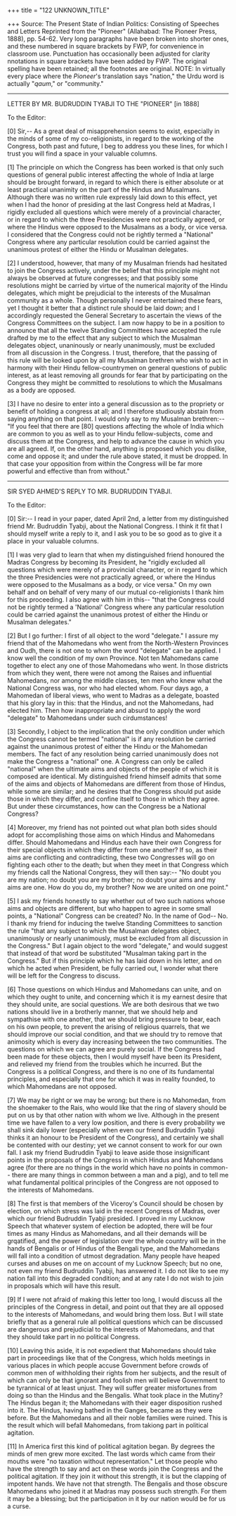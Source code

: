 +++
title = "122 UNKNOWN_TITLE"

+++
Source: The Present State of Indian Politics: Consisting of Speeches and
Letters Reprinted from the "Pioneer" (Allahabad: The Pioneer Press,
1888), pp. 54-62. Very long paragraphs have been broken into shorter
ones, and these numbered in square brackets by FWP, for convenience in
classroom use. Punctuation has occasionally been adjusted for clarity
nnotations in square brackets have been added by FWP. The original
spelling have been retained; all the footnotes are original. NOTE: In
virtually every place where the *Pioneer*'s translation says "nation,"
the Urdu word is actually "*qaum*," or "community."

------------------------------------------------------------------------

  
  
LETTER BY MR. BUDRUDDIN TYABJI TO THE "PIONEER" \[in 1888\]  
  
To the Editor:  
  
\[0\] Sir,-- As a great deal of misapprehension seems to exist,
especially in the minds of some of my co-religionists, in regard to the
working of the Congress, both past and future, I beg to address you
these lines, for which I trust you will find a space in your valuable
columns.  
  
\[1\] The principle on which the Congress has been worked is that only
such questions of general public interest affecting the whole of India
at large should be brought forward, in regard to which there is either
absolute or at least practical unanimity on the part of the Hindus and
Musalmans. Although there was no written rule expressly laid down to
this effect, yet when I had the honor of presiding at the last Congress
held at Madras, I rigidly excluded all questions which were merely of a
provincial character, or in regard to which the three Presidencies were
not practically agreed, or where the Hindus were opposed to the
Musalmans as a body, or vice versa. I considered that the Congress could
not be rightly termed a "National" Congress where any particular
resolution could be carried against the unanimous protest of either the
Hindu or Musalman delegates.  
  
\[2\] I understood, however, that many of my Musalman friends had
hesitated to join the Congress actively, under the belief that this
principle might not always be observed at future congresses; and that
possibly some resolutions might be carried by virtue of the numerical
majority of the Hindu delegates, which might be prejudicial to the
interests of the Musalman community as a whole. Though personally I
never entertained these fears, yet I thought it better that a distinct
rule should be laid down; and I accordingly requested the General
Secretary to ascertain the views of the Congress Committees on the
subject. I am now happy to be in a position to announce that all the
twelve Standing Committees have accepted the rule drafted by me to the
effect that any subject to which the Musalman delegates object,
unaninously or nearly unanimously, must be excluded from all discussion
in the Congress. I trust, therefore, that the passing of this rule will
be looked upon by all my Musalman brethren who wish to act in harmony
with their Hindu fellow-countrymen on general questions of public
interest, as at least removing all grounds for fear that by
participating on the Congress they might be committed to resolutions to
which the Musalmans as a body are opposed.  
  
\[3\] I have no desire to enter into a general discussion as to the
propriety or benefit of holding a congress at all; and I therefore
studiously abstain from saying anything on that point. I would only say
to my Musalman brethren:--"If you feel that there are \[80\] questions
affecting the whole of India which are common to you as well as to your
Hindu fellow-subjects, come and discuss them at the Congress, and help
to advance the cause in which you are all agreed. If, on the other hand,
anything is proposed which you dislike, come and oppose it; and under
the rule above stated, it must be dropped. In that case your opposition
from within the Congress will be far more powerful and effective than
from without."  
  

------------------------------------------------------------------------

  
SIR SYED AHMED'S REPLY TO MR. BUDRUDDIN TYABJI.  
  
To the Editor:  
  
\[0\] Sir:-- I read in your paper, dated April 2nd, a letter from my
distinguished friend Mr. Budruddin Tyabji, about the National Congress.
I think it fit that I should myself write a reply to it, and I ask you
to be so good as to give it a place in your valuable columns.  
  
\[1\] I was very glad to learn that when my distinguished friend
honoured the Madras Congress by becoming its President, he "rigidly
excluded all questions which were merely of a provincial character, or
in regard to which the three Presidencies were not practically agreed,
or where the Hindus were opposed to the Musalmans as a body, or vice
versa." On my own behalf and on behalf of very many of our mutual
co-religionists I thank him for this proceeding. I also agree with him
in this-- "that the Congress could not be rightly termed a 'National'
Congress where any particular resolution could be carried against the
unanimous protest of either the Hindu or Musalman delegates."  
  
\[2\] But I go further: I first of all object to the word "delegate." I
assure my friend that of the Mahomedans who went from the North-Western
Provinces and Oudh, there is not one to whom the word "delegate" can be
applied. I know well the condition of my own Province. Not ten
Mahomedans came together to elect any one of those Mahomedans who went.
In those districts from which they went, there were not among the Raises
and influential Mahomedans, nor among the middle classes, ten men who
knew what the National Congress was, nor who had elected whom. Four days
ago, a Mahomedan of liberal views, who went to Madras as a delegate,
boasted that his glory lay in this: that the Hindus, and not the
Mahomedans, had elected him. Then how inappropriate and absurd to apply
the word "delegate" to Mahomedans under such cirdumstances!  
  
\[3\] Secondly, I object to the implication that the only condition
under which the Congress cannot be termed "national" is if any
resolution be carried against the unanimous protest of either the Hindu
or the Mahomedan members. The fact of any resolution being carried
unanimously does not make the Congress a "national" one. A Congress can
only be called "national" when the ultimate aims and objects of the
people of which it is composed are identical. My distinguished friend
himself admits that some of the aims and objects of Mahomedans are
different from those of Hindus, while some are similar; and he desires
that the Congress should put aside those in which they differ, and
confine itself to those in which they agree. But under these
circumstances, how can the Congress be a National Congress?  
  
\[4\] Moreover, my friend has not pointed out what plan both sides
should adopt for accomplishing those aims on which Hindus and Mahomedans
differ. Should Mahomedans and Hindus each have their own Congress for
their special objects in which they differ from one another? If so, as
their aims are conflicting and contradicting, these two Congresses will
go on fighting each other to the death; but when they meet in that
Congress which my friends call the National Congress, they will then
say:-- "No doubt you are my nation; no doubt you are my brother; no
doubt your aims and my aims are one. How do you do, my brother? Now we
are united on one point."  
  
\[5\] I ask my friends honestly to say whether out of two such nations
whose aims and objects are different, but who happen to agree in some
small points, a "National" Congress can be created? No. In the name of
God-- No. I thank my friend for inducing the twelve Standing Committees
to sanction the rule "that any subject to which the Musalman delegates
object, unanimously or nearly unanimously, must be excluded from all
discussion in the Congress." But I again object to the word "delegate,"
and would suggest that instead of that word be substituted "Musalman
taking part in the Congress." But if this principle which he has laid
down in his letter, and on which he acted when President, be fully
carried out, I wonder what there will be left for the Congress to
discuss.  
  
\[6\] Those questions on which Hindus and Mahomedans can unite, and on
which they ought to unite, and concerning which it is my earnest desire
that they should unite, are social questions. We are both desirous that
we two nations should live in a brotherly manner, that we should help
and sympathise with one another, that we should bring pressure to bear,
each on his own people, to prevent the arising of religious quarrels,
that we should improve our social condition, and that we should try to
remove that animosity which is every day increasing between the two
communities. The questions on which we can agree are purely social. If
the Congress had been made for these objects, then I would myself have
been its President, and relieved my friend from the troubles which he
incurred. But the Congress is a political Congress, and there is no one
of its fundamental principles, and especially that one for which it was
in reality founded, to which Mahomedans are not opposed.  
  
\[7\] We may be right or we may be wrong; but there is no Mahomedan,
from the shoemaker to the Rais, who would like that the ring of slavery
should be put on us by that other nation with whom we live. Although in
the present time we have fallen to a very low position, and there is
every probability we shall sink daily lower (especially when even our
friend Budruddin Tyabji thinks it an honour to be President of the
Congress), and certainly we shall be contented with our destiny; yet we
cannot consent to work for our own fall. I ask my friend Budruddin
Tyabji to leave aside those insignificant points in the proposals of the
Congress in which Hindus and Mahomedans agree (for there are no things
in the world which have no points in common-- there are many things in
common between a man and a pig), and to tell me what fundamental
political principles of the Congress are not opposed to the interests of
Mahomedans.  
  
\[8\] The first is that members of the Viceroy's Council should be
chosen by election, on which stress was laid in the recent Congress of
Madras, over which our friend Budruddin Tyabji presided. I proved in my
Lucknow Speech that whatever system of election be adopted, there will
be four times as many Hindus as Mahomedans, and all their demands will
be grqatified, and the power of legislation over the whole country will
be in the hands of Bengalis or of Hindus of the Bengali type, and the
Mahomedans will fall into a condition of utmost degradation. Many people
have heaped curses and abuses on me on account of my Lucknow Speech; but
no one, not even my friend Budruddin Tyabji, has answered it. I do not
like to see my nation fall into this degraded condition; and at any rate
I do not wish to join in proposals which will have this result.  
  
\[9\] If I were not afraid of making this letter too long, I would
discuss all the principles of the Congress in detail, and point out that
they are all opposed to the interests of Mahomedans, and would bring
them loss. But I will state briefly that as a general rule all political
questions which can be discussed are dangerous and prejudicial to the
interests of Mahomedans, and that they should take part in no political
Congress.  
  
\[10\] Leaving this aside, it is not expedient that Mahomedans should
take part in proceedings like that of the Congress, which holds meetings
in various places in which people accuse Government before crowds of
common men of withholding their rights from her subjects, and the result
of which can only be that ignorant and foolish men will believe
Government to be tyrannical of at least unjust. They will suffer greater
misfortunes from doing so than the Hindus and the Bengalis. What took
place in the Mutiny? The Hindus began it; the Mahomedans with their
eager disposition rushed into it. The Hindus, having bathed in the
Ganges, became as they were before. But the Mahomedans and all their
noble families were ruined. This is the result which will befall
Mahomedans, from takiong part in political agitation.  
  
\[11\] In America first this kind of political agitation began. By
degrees the minds of men grew more excited. The last words which came
from their mouths were "no taxation without representation." Let those
people who have the strength to say and act on these words join the
Congress and the political agitation. If they join it without this
strength, it is but the clapping of impotent hands. We have not that
strength. The Bengalis and those obscure Mahomedans who joined it at
Madras may possess such strength. For them it may be a blessing; but the
participation in it by our nation would be for us a curse.  
  
